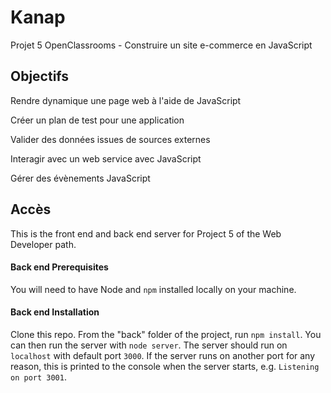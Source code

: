 # Kanap #
Projet 5 OpenClassrooms - Construire un site e-commerce en JavaScript

## Objectifs
Rendre dynamique une page web à l'aide de JavaScript

Créer un plan de test pour une application

Valider des données issues de sources externes

Interagir avec un web service avec JavaScript

Gérer des évènements JavaScript

## Accès
This is the front end and back end server for Project 5 of the Web Developer path.

#### Back end Prerequisites ###

You will need to have Node and `npm` installed locally on your machine.

#### Back end Installation ###

Clone this repo. From the "back" folder of the project, run `npm install`. You 
can then run the server with `node server`. 
The server should run on `localhost` with default port `3000`. If the
server runs on another port for any reason, this is printed to the
console when the server starts, e.g. `Listening on port 3001`.
